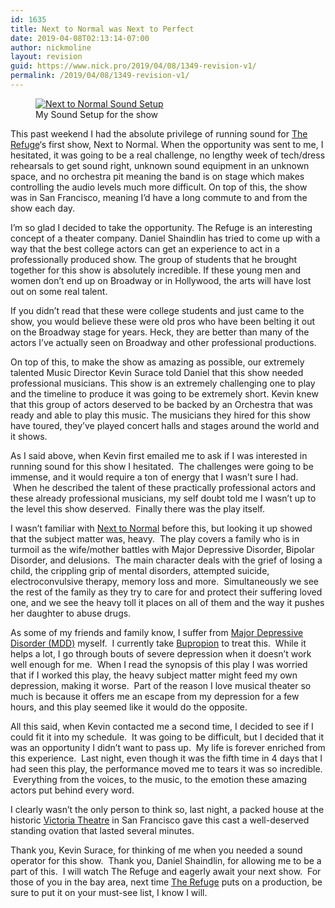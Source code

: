```yaml
---
id: 1635
title: Next to Normal was Next to Perfect
date: 2019-04-08T02:13:14-07:00
author: nickmoline
layout: revision
guid: https://www.nick.pro/2019/04/08/1349-revision-v1/
permalink: /2019/04/08/1349-revision-v1/
---
```

<div class="wp-block-image">
  <figure class="alignright"><a href="https://www.nick.pro/2017/07/10/next-normal-next-perfect/img_20170709_182134/" rel="attachment wp-att-1350"><img src="https://i2.wp.com/nick.holodeck3.com/wp-content/uploads/sites/4/2017/07/IMG_20170709_182134.jpg?resize=300%2C225" alt="Next to Normal Sound Setup" class="wp-image-1350" srcset="https://i2.wp.com/nick.holodeck3.com/wp-content/uploads/sites/4/2017/07/IMG_20170709_182134.jpg?resize=300%2C225 300w, https://i2.wp.com/nick.holodeck3.com/wp-content/uploads/sites/4/2017/07/IMG_20170709_182134.jpg?resize=768%2C576 768w, https://i2.wp.com/nick.holodeck3.com/wp-content/uploads/sites/4/2017/07/IMG_20170709_182134.jpg?resize=1024%2C768 1024w, https://i2.wp.com/nick.holodeck3.com/wp-content/uploads/sites/4/2017/07/IMG_20170709_182134.jpg?w=1520 1520w, https://i2.wp.com/nick.holodeck3.com/wp-content/uploads/sites/4/2017/07/IMG_20170709_182134.jpg?w=2280 2280w" sizes="(max-width: 300px) 100vw, 300px" data-recalc-dims="1" /></a><figcaption>My Sound Setup for the show</figcaption></figure>
</div>

This past weekend I had the absolute privilege of running sound for [The Refuge](https://www.therefugetheater.com/)&#8216;s first show, Next to Normal. When the opportunity was sent to me, I hesitated, it was going to be a real challenge, no lengthy week of tech/dress rehearsals to get sound right, unknown sound equipment in an unknown space, and no orchestra pit meaning the band is on stage which makes controlling the audio levels much more difficult. On top of this, the show was in San Francisco, meaning I&#8217;d have a long commute to and from the show each day.

I&#8217;m so glad I decided to take the opportunity. The Refuge is an interesting concept of a theater company. Daniel Shaindlin has tried to come up with a way that the best college actors can get an experience to act in a professionally produced show. The group of students that he brought together for this show is absolutely incredible. If these young men and women don&#8217;t end up on Broadway or in Hollywood, the arts will have lost out on some real talent.

If you didn&#8217;t read that these were college students and just came to the show, you would believe these were old pros who have been belting it out on the Broadway stage for years. Heck, they are better than many of the actors I&#8217;ve actually seen on Broadway and other professional productions.<figure class="wp-block-embed-youtube alignwide wp-block-embed is-type-video is-provider-youtube wp-embed-aspect-16-9 wp-has-aspect-ratio">

<div class="wp-block-embed__wrapper">
  <span class="embed-youtube" style="text-align:center; display: block;"></span>
</div></figure> 

On top of this, to make the show as amazing as possible, our extremely talented Music Director Kevin Surace told Daniel that this show needed professional musicians. This show is an extremely challenging one to play and the timeline to produce it was going to be extremely short. Kevin knew that this group of actors deserved to be backed by an Orchestra that was ready and able to play this music. The musicians they hired for this show have toured, they&#8217;ve played concert halls and stages around the world and it shows.

As I said above, when Kevin first emailed me to ask if I was interested in running sound for this show I hesitated. &nbsp;The challenges were going to be immense, and it would require a ton of energy that I wasn&#8217;t sure I had. &nbsp;When he described the talent of these practically professional actors and these already professional musicians, my self doubt&nbsp;told me I wasn&#8217;t up to the level this show deserved. &nbsp;Finally there was the play itself.

I wasn&#8217;t familiar with [Next to Normal](https://en.wikipedia.org/wiki/Next_to_Normal) before this, but looking it up showed that the subject matter was, heavy. &nbsp;The play covers a family who is in turmoil as the wife/mother battles with Major Depressive Disorder, Bipolar Disorder, and delusions. &nbsp;The main character deals with the grief of losing a child, the crippling grip of mental disorders, attempted suicide, electroconvulsive therapy, memory loss and more. &nbsp;Simultaneously we see the rest of the family as they try to care for and protect their suffering loved one, and we see the heavy toll it places on all of them and the way it pushes her daughter to abuse drugs.

As some of my friends and family know, I suffer from [Major Depressive Disorder (MDD)](https://en.wikipedia.org/wiki/Major_depressive_disorder) myself. &nbsp;I currently take [Bupropion](https://en.wikipedia.org/wiki/Bupropion) to treat this. &nbsp;While it helps a lot, I go through bouts of severe depression when it doesn&#8217;t work well enough for me. &nbsp;When I read the synopsis of this play I was worried that if I worked this play, the heavy subject matter might feed my own depression, making it worse. &nbsp;Part of the reason I love musical theater so much is because it offers me an escape from my depression for a few hours, and this play seemed like it would do the opposite.

All this said, when Kevin&nbsp;contacted me a second time, I decided to see if I could fit it into my schedule. &nbsp;It was going to be difficult, but I decided that it was an opportunity I didn&#8217;t want to pass up. &nbsp;My life is forever enriched from this experience. &nbsp;Last night, even though it was the fifth time in 4 days that I had seen this play, the performance moved me to tears it was so incredible. &nbsp;Everything from the voices, to the music, to the emotion these amazing actors put behind every word.

I clearly wasn&#8217;t the only person to think so, last night, a packed house at the historic [Victoria Theatre](http://www.victoriatheatre.org/) in San Francisco gave this cast a well-deserved standing ovation that lasted several minutes.

Thank you, Kevin Surace, for thinking of me when you needed a sound operator for this show. &nbsp;Thank you, Daniel Shaindlin, for allowing me to be a part of this. &nbsp;I will watch The Refuge and eagerly await your next show. &nbsp;For those of you in the bay area, next time [The Refuge](https://www.therefugetheater.com/) puts on a production, be sure to put it on your must-see list, I know I will.